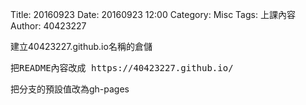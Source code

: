 Title: 20160923
Date: 20160923 12:00
Category: Misc
Tags: 上課內容
Author: 40423227

<p>建立40423227.github.io名稱的倉儲</p>
<pre>把README內容改成 https://40423227.github.io/ </pre>

<p>把分支的預設值改為gh-pages</p>
